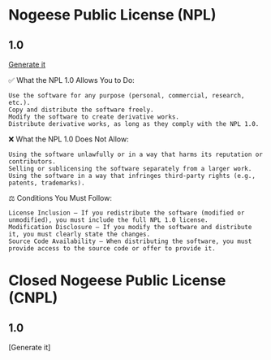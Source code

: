 # Nogeese Public License (NPL)
## 1.0
[Generate it](https://leon8326.neocities.org/nogeeselicenses/1.0/generator/)

✅ What the NPL 1.0 Allows You to Do:

    Use the software for any purpose (personal, commercial, research, etc.).
    Copy and distribute the software freely.
    Modify the software to create derivative works.
    Distribute derivative works, as long as they comply with the NPL 1.0.

❌ What the NPL 1.0 Does Not Allow:

    Using the software unlawfully or in a way that harms its reputation or contributors.
    Selling or sublicensing the software separately from a larger work.
    Using the software in a way that infringes third-party rights (e.g., patents, trademarks).

⚖ Conditions You Must Follow:

    License Inclusion – If you redistribute the software (modified or unmodified), you must include the full NPL 1.0 license.
    Modification Disclosure – If you modify the software and distribute it, you must clearly state the changes.
    Source Code Availability – When distributing the software, you must provide access to the source code or offer to provide it.


# Closed Nogeese Public License (CNPL)
## 1.0
[Generate it]
